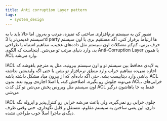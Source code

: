 ```yaml
---
title: Anti corruption Layer pattern
tags:
  - system_design
---
```


تصور کن یه سیستم نرم‌افزاری ساختی که تمیزه، مرتب و به‌روز. اما حالا باید با یه سیستم قدیمی‌تر یا 3rd party ها ارتباط برقرار کنی. اگه مستقیم بری با اون سیستم حرف بزنی، کم‌کم مشکلات اون سیستم مثل داده‌های عجیب، مفاهیم اشتباه یا طراحی بد، وارد دنیای مرتب تو می‌شن. اینجاست که الگوی Anti-Corruption Layer یا همون ACL وارد می‌شه.

اACL یه لایه‌ی محافظ بین سیستم تو و اون سیستم بیرونیه. مثل یه مترجم باهوشه که اجازه نمی‌ده مفاهیم خراب وارد منطق نرم‌افزار تو بشن یا حتی اگه ولیدیشن نداشته باشی وارد دیتابیست بشه. حتی اگه داده‌ای که از بیرون میاد مشکل داشته باشه، ACL می‌تونه جلوش رو بگیره، اصلاحش کنه، یا اصلا اجازه‌ی ورود نده. بدون ACL، خرابی‌های اون سیستم مثل ویروس پخش می‌شن تو کل کدت ACL فقط یه جا باهاشون درگیر می‌شی

اACL جلوی خرابی رو نمی‌گیره، ولی باعث می‌شه خرابی رو کنترل‌پذیر و ایزوله نگه داری. این یعنی ساختن یه سیستم مقاوم، مستقل و قابل نگهداری، حتی وقتی طرف دیگه‌ی ماجرا اصلاً خوب طراحی نشده.